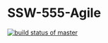 # SSW-555-Agile

[![build status of master](https://travis-ci.com/smartdev007/SSW-555-Agile.svg?branch=master)](https://travis-ci.com/smartdev007/SSW-555-Agile)
